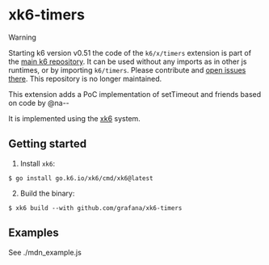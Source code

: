 # xk6-timers


> [!WARNING]  
> Starting k6 version v0.51 the code of the `k6/x/timers` extension is part of the [main k6 repository](https://github.com/grafana/k6). It can be used without any imports as in other js runtimes, or by importing `k6/timers`. Please contribute and [open issues there](https://github.com/grafana/k6/issues). This repository is no longer maintained.

This extension adds a PoC implementation of setTimeout and friends based on code by @na--

It is implemented using the [xk6](https://k6.io/blog/extending-k6-with-xk6/) system.

## Getting started  

1. Install `xk6`:
  ```shell
  $ go install go.k6.io/xk6/cmd/xk6@latest
  ```

2. Build the binary:
  ```shell
  $ xk6 build --with github.com/grafana/xk6-timers
  ```

## Examples

See ./mdn_example.js
